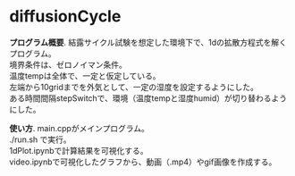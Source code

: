 # diffusionCycle
**プログラム概要**. 
結露サイクル試験を想定した環境下で、1dの拡散方程式を解くプログラム。  
境界条件は、ゼロノイマン条件。  
温度tempは全体で、一定と仮定している。  
左端から10gridまでを外気として、一定の湿度を設定するようにした。  
ある時間間隔stepSwitchで、環境（温度tempと湿度humid）が切り替わるようにした。  

**使い方**. 
main.cppがメインプログラム。  
./run.sh で実行。  
1dPlot.ipynbで計算結果を可視化する。  
video.ipynbで可視化したグラフから、動画（.mp4）やgif画像を作成する。  
